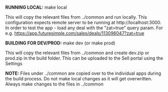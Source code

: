 **RUNNING LOCAL:**
make local

This will copy the relevant files from ../common and run locally. This configuration expects remote server to be running at http://localhost:3000. In order to test the app - load any deal with the "zat=true" query param. For e.g. https://app.futuresimple.com/sales/deals/113096047?zat=true


**BUILDING FOR DEV/PROD:**
make dev (or make prod)

This will copy the relevant files from ../common and create dev.zip or prod.zip in the build folder. This can be uploaded to the Sell portal using the Settings


**NOTE:**
Files under ../common are copied over to the individual apps during the build process. Do not make local changes as it will get overwritten. Always make changes to the files in ../common


